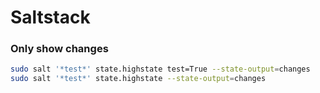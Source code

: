 # Saltstack

### Only show changes
```sh
sudo salt '*test*' state.highstate test=True --state-output=changes
sudo salt '*test*' state.highstate --state-output=changes
```

### 


###
